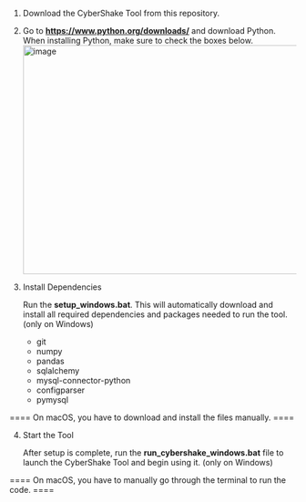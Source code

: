 1. Download the CyberShake Tool from this repository. 

2. Go to **https://www.python.org/downloads/** and download Python.  
When installing Python, make sure to check the boxes below. <img width="656" height="402" alt="image" src="https://github.com/user-attachments/assets/b95ef23a-ac5f-4f5e-afd6-9dd7a5cf573f" />

3. Install Dependencies

   Run the **setup_windows.bat**. 
   This will automatically download and install all required dependencies and packages needed to run the tool. (only on Windows)
   
   - git
   - numpy
   - pandas
   - sqlalchemy
   - mysql-connector-python
   - configparser
   - pymysql
  
==== On macOS, you have to download and install the files manually. ====
   
4. Start the Tool 

    After setup is complete, run the **run_cybershake_windows.bat** file to launch the CyberShake Tool and begin using it. (only on Windows)

==== On macOS, you have to manually go through the terminal to run the code. ====







